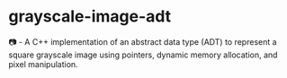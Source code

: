# grayscale-image-adt
📷 - A C++ implementation of an abstract data type (ADT) to represent a square grayscale image using pointers, dynamic memory allocation, and pixel manipulation.
